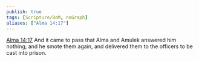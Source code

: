 ```yaml
---
publish: true
tags: [Scripture/BoM, noGraph]
aliases: ["Alma 14:17"]
---
```

[Alma 14:17](https://churchofjesuschrist.org/study/scriptures/bofm/alma/14?lang=eng&id=p17#p17) And it came to pass that Alma and Amulek answered him nothing; and he smote them again, and delivered them to the officers to be cast into prison.
